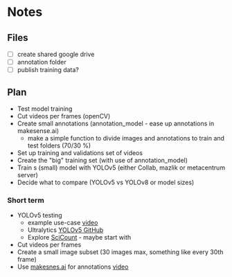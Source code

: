 # Notes

## Files
 - [ ] create shared google drive
 - [ ] annotation folder
 - [ ] publish training data?

## Plan
 - Test model training
 - Cut videos per frames (openCV)
 - Create small annotations (annotation_model - ease up annotations in makesense.ai)
   - make a simple function to divide images and annotations to train and test folders (70/30 %)
 - Set up training and validations set of videos
 - Create the "big" training set (with use of annotation_model)
 - Train s (small) model with YOLOv5 (either Collab, mazlik or metacentrum server)
 - Decide what to compare (YOLOv5 vs YOLOv8 or model sizes)

### Short term

- YOLOv5 testing
  - example use-case [video](https://youtu.be/gDoMYuyY_qw?si=-DlDqhvWlfU2M6Ac)
  - Ultralytics [YOLOv5 GitHub](https://github.com/ultralytics/yolov5)
  - Explore [SciCount](https://github.com/martinschatz-cz/SciCount) - maybe start with
- Cut videos per frames
- Create a small image subset (30 images max, something like every 30th frame)
- Use [makesnes.ai](https://www.makesense.ai/) for annotations [video](https://www.loom.com/share/4d6ca48b639a4fd1a17ade04c73d935e?sid=16615971-76c9-4b12-9e96-19b169c64d53)
